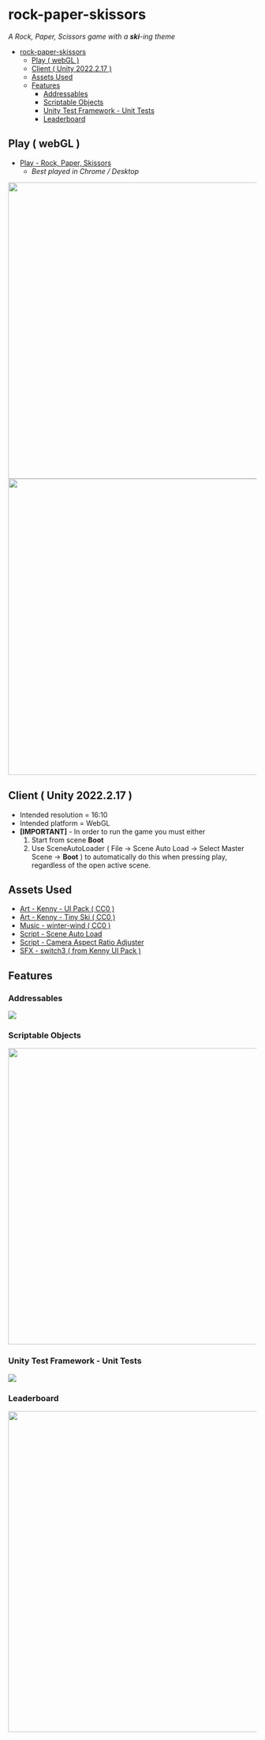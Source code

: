 # rock-paper-skissors
*A Rock, Paper, Scissors game with a **ski**-ing theme*

- [rock-paper-skissors](#rock-paper-skissors)
  * [Play ( webGL )](#play---webgl--)
  * [Client ( Unity 2022.2.17 )](#client---unity-2022217--)
  * [Assets Used](#assets-used)
  * [Features](#features)
    + [Addressables](#addressables)
    + [Scriptable Objects](#scriptable-objects)
    + [Unity Test Framework - Unit Tests](#unity-test-framework---unit-tests)
    + [Leaderboard](#leaderboard)

## Play ( webGL )
- [Play - Rock, Paper, Skissors](https://www.balrajbasi.com/games/rock_paper_skissors/)
  - *Best played in Chrome / Desktop*

<img src="https://www.balrajbasi.com/gm/rps/github/rpsDemo1.gif" width="600px"/>
<img src="https://www.balrajbasi.com/gm/rps/github/rpsDemo2.gif" width="600px"/>

<br>

## Client ( Unity 2022.2.17 )
- Intended resolution = 16:10
- Intended platform = WebGL
- **[IMPORTANT]** - In order to run the game you must either
  1. Start from scene **Boot**
  2. Use SceneAutoLoader ( File -> Scene Auto Load -> Select Master Scene -> **Boot** ) to automatically do this when pressing play, regardless of the open active scene.

## Assets Used
- [Art - Kenny - UI Pack ( CC0 )](https://www.kenney.nl/assets/ui-pack)
- [Art - Kenny - Tiny Ski ( CC0 )](https://www.kenney.nl/assets/tiny-ski)
- [Music - winter-wind ( CC0 )](https://opengameart.org/content/winter-wind)
- [Script - Scene Auto Load](https://gist.github.com/GrfxGuru/285bc55a990706573d55957182e24c32)
- [Script - Camera Aspect Ratio Adjuster](http://gamedesigntheory.blogspot.com/2010/09/controlling-aspect-ratio-in-unity.html)
- [SFX - switch3 ( from Kenny UI Pack )](https://www.kenney.nl/assets/ui-pack)


## Features

### Addressables
<img src="https://www.balrajbasi.com/gm/rps/github/addressables.png"/>

### Scriptable Objects
<img src="https://www.balrajbasi.com/gm/rps/github/scriptable_objects.png" width="600px"/>

### Unity Test Framework - Unit Tests
<img src="https://www.balrajbasi.com/gm/rps/github/test_framework.png"/>

### Leaderboard
<img src="https://www.balrajbasi.com/gm/rps/github/leaderboard.png" width="650px"/>
